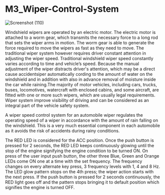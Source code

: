 # M3_Wiper-Control-System


![Screenshot (110)](https://user-images.githubusercontent.com/101939465/168246734-f08ffd9d-16ff-420d-b62f-ebe57749409c.png)


Windshield wipers are operated by an electric motor. The electric motor is attached to a worm gear, which transmits the necessary force to a long rod that sets the wiper arms in motion. The worm gear is able to generate the force required to move the wipers as fast as they need to move. The traditional wiper system however requires driver constant attention in adjusting the wiper speed. Traditional windshield wiper speed constantly varies according to time and vehicle’s speed. Because the manual adjustment of the wiper distracts driver's attention, which may be a direct cause accidentsiper automatically cording to the amount of water on the windshield and in addition with also in advance removal of moisture inside the car while raining.The majority of motor vehicles, including cars, trucks, buses, locomotives, watercraft with enclosed cabins, and some aircraft, are fitted with one or more such wipers, which are usually legal requirements. Wiper system improve visibility of driving and can be considered as an integral part of the vehicle safety system.

A wiper speed control system for an automobile wiper regulates the operating speed of a wiper in accordance with the amount of rain falling on the windshield. This is a very much essential component in each automobile as it avoids the risk of accidents during rainy conditions.

The RED LED is considered for the ACC position. Once the push button is pressed for 2 seconds, the RED LED keeps continuously glowing until the stop of the engine signifying the engine condition to be turned ON.
On press of the user input push button, the other three Blue, Green and Orange LEDs come ON one at a time with the set frequency. The frequency changes on every alternate key press, 3 frequency levels with 1, 4 and 8 Hz.
The LED glow pattern stops on the 4th press; the wiper action starts with the next press.
If the push button is pressed for 2 seconds continuously, the RED light goes off and the pattern stops bringing it to default position which signifies the engine is turned OFF.
